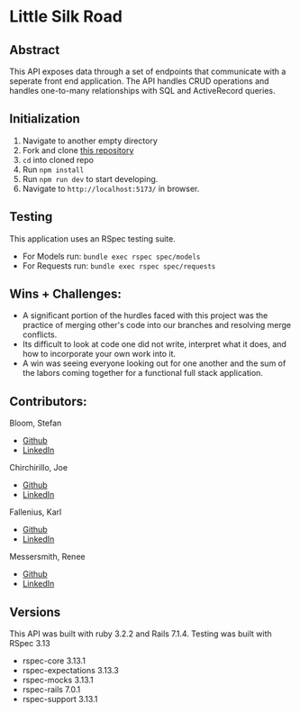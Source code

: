 # Little Silk Road

## Abstract

This API exposes data through a set of endpoints that communicate with a seperate front end application. The API handles CRUD operations and handles one-to-many relationships with SQL and ActiveRecord queries.

## Initialization
1. Navigate to another empty directory
1. Fork and clone [this repository](https://github.com/jchirch/little-silkroad-fe)
1. `cd` into cloned repo
1. Run `npm install`
1. Run `npm run dev` to start developing.
1. Navigate to `http://localhost:5173/` in browser.

## Testing
This application uses an RSpec testing suite.
- For Models run: `bundle exec rspec spec/models`
- For Requests run: `bundle exec rspec spec/requests`

## Wins + Challenges:
- A significant portion of the hurdles faced with this project was the practice of merging other's code into our branches and resolving merge conflicts. 
- Its difficult to look at code one did not write, interpret what it does, and how to incorporate your own work into it.
- A win was seeing everyone looking out for one another and the sum of the labors coming together for a functional full stack application.

## Contributors:
Bloom, Stefan
  - [Github](https://github.com/stefanjbloom)
  - [LinkedIn](https://www.linkedin.com/in/stefanjbloom/)

Chirchirillo, Joe
  - [Github](https://github.com/jchirch)
  - [LinkedIn](https://www.linkedin.com/in/joechirchirillo/)

Fallenius, Karl
  - [Github](https://github.com/SmilodonP)
  - [LinkedIn](https://www.linkedin.com/in/karlfallenius/)

Messersmith, Renee
  - [Github](https://github.com/reneemes)
  - [LinkedIn](https://www.linkedin.com/in/reneemessersmith/)

## Versions
This API was built with ruby 3.2.2 and Rails 7.1.4.
Testing was built with RSpec 3.13
  - rspec-core 3.13.1
  - rspec-expectations 3.13.3
  - rspec-mocks 3.13.1
  - rspec-rails 7.0.1
  - rspec-support 3.13.1
